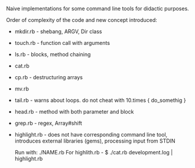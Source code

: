 Naive implementations for some command line tools for didactic purposes.

Order of complexity of the code and new concept introduced:
- mkdir.rb - shebang, ARGV, Dir class
- touch.rb - function call with arguments
- ls.rb - blocks, method chaining
- cat.rb
- cp.rb - destructuring arrays
- mv.rb
- tail.rb - warns about loops. do not cheat with 10.times { do_somethig }
- head.rb - method with both parameter and block
- grep.rb - regex, Array#shift
- highlight.rb - does not have corresponding command line tool, introduces
  external libraries (gems), processing input from STDIN

  Run with: ./NAME.rb
  For highlith.rb - $ ./cat.rb development.log | highlight.rb

